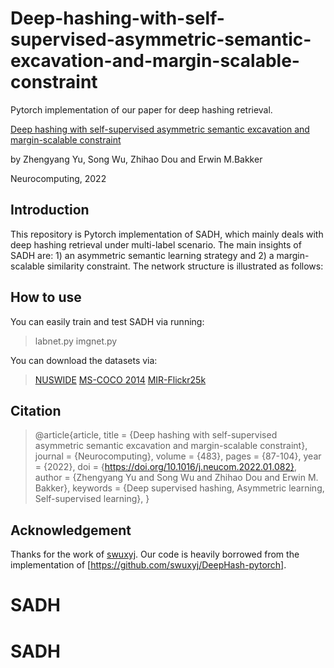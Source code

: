 # Deep-hashing-with-self-supervised-asymmetric-semantic-excavation-and-margin-scalable-constraint

Pytorch implementation of our paper for deep hashing retrieval.

[Deep hashing with self-supervised asymmetric semantic excavation and margin-scalable constraint](https://www.sciencedirect.com/science/article/pii/S0925231222001035)

by Zhengyang Yu, Song Wu, Zhihao Dou and Erwin M.Bakker

Neurocomputing, 2022


## Introduction
This repository is Pytorch implementation of SADH, which mainly deals with deep hashing retrieval under multi-label scenario. The main insights of SADH are: 1) an asymmetric semantic learning strategy and 2) a margin-scalable similarity constraint. The network structure is illustrated as follows:
## How to use
You can easily train and test SADH via running:
> labnet.py
imgnet.py

You can download the datasets via:
>[NUSWIDE](https://github.com/TreezzZ/DSDH_PyTorch)
>[MS-COCO 2014](https://cocodataset.org/#download) 
>[MIR-Flickr25k](https://press.liacs.nl/mirflickr/mirdownload.html)
## Citation

> @article{article,
title = {Deep hashing with self-supervised asymmetric semantic excavation and margin-scalable constraint},
journal = {Neurocomputing},
volume = {483},
pages = {87-104},
year = {2022},
doi = {https://doi.org/10.1016/j.neucom.2022.01.082},
author = {Zhengyang Yu and Song Wu and Zhihao Dou and Erwin M. Bakker},
keywords = {Deep supervised hashing, Asymmetric learning, Self-supervised learning},
}





## Acknowledgement

Thanks for the work of [swuxyj](https://github.com/swuxyj). Our code is heavily borrowed from the implementation of [https://github.com/swuxyj/DeepHash-pytorch].
# SADH
# SADH
